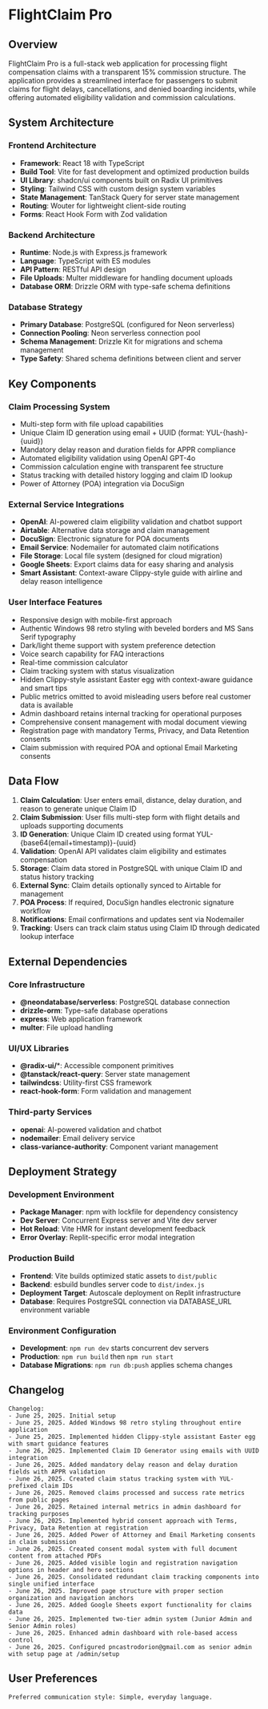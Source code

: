 # FlightClaim Pro

## Overview

FlightClaim Pro is a full-stack web application for processing flight compensation claims with a transparent 15% commission structure. The application provides a streamlined interface for passengers to submit claims for flight delays, cancellations, and denied boarding incidents, while offering automated eligibility validation and commission calculations.

## System Architecture

### Frontend Architecture
- **Framework**: React 18 with TypeScript
- **Build Tool**: Vite for fast development and optimized production builds
- **UI Library**: shadcn/ui components built on Radix UI primitives
- **Styling**: Tailwind CSS with custom design system variables
- **State Management**: TanStack Query for server state management
- **Routing**: Wouter for lightweight client-side routing
- **Forms**: React Hook Form with Zod validation

### Backend Architecture
- **Runtime**: Node.js with Express.js framework
- **Language**: TypeScript with ES modules
- **API Pattern**: RESTful API design
- **File Uploads**: Multer middleware for handling document uploads
- **Database ORM**: Drizzle ORM with type-safe schema definitions

### Database Strategy
- **Primary Database**: PostgreSQL (configured for Neon serverless)
- **Connection Pooling**: Neon serverless connection pool
- **Schema Management**: Drizzle Kit for migrations and schema management
- **Type Safety**: Shared schema definitions between client and server

## Key Components

### Claim Processing System
- Multi-step form with file upload capabilities
- Unique Claim ID generation using email + UUID (format: YUL-{hash}-{uuid})
- Mandatory delay reason and duration fields for APPR compliance
- Automated eligibility validation using OpenAI GPT-4o
- Commission calculation engine with transparent fee structure
- Status tracking with detailed history logging and claim ID lookup
- Power of Attorney (POA) integration via DocuSign

### External Service Integrations
- **OpenAI**: AI-powered claim eligibility validation and chatbot support
- **Airtable**: Alternative data storage and claim management
- **DocuSign**: Electronic signature for POA documents
- **Email Service**: Nodemailer for automated claim notifications
- **File Storage**: Local file system (designed for cloud migration)
- **Google Sheets**: Export claims data for easy sharing and analysis
- **Smart Assistant**: Context-aware Clippy-style guide with airline and delay reason intelligence

### User Interface Features
- Responsive design with mobile-first approach
- Authentic Windows 98 retro styling with beveled borders and MS Sans Serif typography
- Dark/light theme support with system preference detection
- Voice search capability for FAQ interactions
- Real-time commission calculator
- Claim tracking system with status visualization
- Hidden Clippy-style assistant Easter egg with context-aware guidance and smart tips
- Public metrics omitted to avoid misleading users before real customer data is available
- Admin dashboard retains internal tracking for operational purposes
- Comprehensive consent management with modal document viewing
- Registration page with mandatory Terms, Privacy, and Data Retention consents
- Claim submission with required POA and optional Email Marketing consents

## Data Flow

1. **Claim Calculation**: User enters email, distance, delay duration, and reason to generate unique Claim ID
2. **Claim Submission**: User fills multi-step form with flight details and uploads supporting documents
3. **ID Generation**: Unique Claim ID created using format YUL-{base64(email+timestamp)}-{uuid}
4. **Validation**: OpenAI API validates claim eligibility and estimates compensation
5. **Storage**: Claim data stored in PostgreSQL with unique Claim ID and status history tracking
6. **External Sync**: Claim details optionally synced to Airtable for management
7. **POA Process**: If required, DocuSign handles electronic signature workflow
8. **Notifications**: Email confirmations and updates sent via Nodemailer
9. **Tracking**: Users can track claim status using Claim ID through dedicated lookup interface

## External Dependencies

### Core Infrastructure
- **@neondatabase/serverless**: PostgreSQL database connection
- **drizzle-orm**: Type-safe database operations
- **express**: Web application framework
- **multer**: File upload handling

### UI/UX Libraries
- **@radix-ui/***: Accessible component primitives
- **@tanstack/react-query**: Server state management
- **tailwindcss**: Utility-first CSS framework
- **react-hook-form**: Form validation and management

### Third-party Services
- **openai**: AI-powered validation and chatbot
- **nodemailer**: Email delivery service
- **class-variance-authority**: Component variant management

## Deployment Strategy

### Development Environment
- **Package Manager**: npm with lockfile for dependency consistency
- **Dev Server**: Concurrent Express server and Vite dev server
- **Hot Reload**: Vite HMR for instant development feedback
- **Error Overlay**: Replit-specific error modal integration

### Production Build
- **Frontend**: Vite builds optimized static assets to `dist/public`
- **Backend**: esbuild bundles server code to `dist/index.js`
- **Deployment Target**: Autoscale deployment on Replit infrastructure
- **Database**: Requires PostgreSQL connection via DATABASE_URL environment variable

### Environment Configuration
- **Development**: `npm run dev` starts concurrent dev servers
- **Production**: `npm run build` then `npm run start`
- **Database Migrations**: `npm run db:push` applies schema changes

## Changelog

```
Changelog:
- June 25, 2025. Initial setup
- June 25, 2025. Added Windows 98 retro styling throughout entire application
- June 25, 2025. Implemented hidden Clippy-style assistant Easter egg with smart guidance features
- June 26, 2025. Implemented Claim ID Generator using emails with UUID integration
- June 26, 2025. Added mandatory delay reason and delay duration fields with APPR validation
- June 26, 2025. Created claim status tracking system with YUL-prefixed claim IDs
- June 26, 2025. Removed claims processed and success rate metrics from public pages
- June 26, 2025. Retained internal metrics in admin dashboard for tracking purposes
- June 26, 2025. Implemented hybrid consent approach with Terms, Privacy, Data Retention at registration
- June 26, 2025. Added Power of Attorney and Email Marketing consents in claim submission
- June 26, 2025. Created consent modal system with full document content from attached PDFs
- June 26, 2025. Added visible login and registration navigation options in header and hero sections
- June 26, 2025. Consolidated redundant claim tracking components into single unified interface
- June 26, 2025. Improved page structure with proper section organization and navigation anchors
- June 26, 2025. Added Google Sheets export functionality for claims data
- June 26, 2025. Implemented two-tier admin system (Junior Admin and Senior Admin roles)
- June 26, 2025. Enhanced admin dashboard with role-based access control
- June 26, 2025. Configured pncastrodorion@gmail.com as senior admin with setup page at /admin/setup
```

## User Preferences

```
Preferred communication style: Simple, everyday language.
```